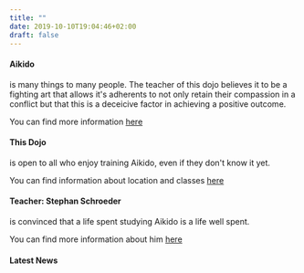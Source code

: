 ```yaml
---
title: ""
date: 2019-10-10T19:04:46+02:00
draft: false
---
```


<h4 class="alert alert-info">Aikido</h4>
<p>is many things to many people. The teacher of this dojo believes it to be a fighting art that allows it's adherents to not only retain their compassion in a conflict but that this is a deceicive factor in achieving a positive outcome.</p>

<p class="pb-3">You can find more information <a href="/about/aikido">here</a></p>

<h4 class="alert alert-info">This Dojo</h4>
<p>is open to all who enjoy training Aikido, even if they don't know it yet.</p>

<p class="pb-3">You can find information about location and classes <a href="/about/schedule-n-address">here</a></p>

<h4 class="alert alert-info">Teacher: Stephan Schroeder</h4>
<p>is convinced that a life spent studying Aikido is a life well spent.</p>

<p class="pb-3">You can find more information about him <a href="/about/teachers">here</a></p>

<h4 class="alert alert-info">Latest News</h4>
